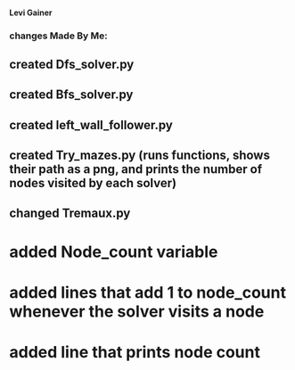 #### Levi Gainer

### changes Made By Me:

## created Dfs_solver.py
## created Bfs_solver.py
## created left_wall_follower.py
## created Try_mazes.py (runs functions, shows their path as a png, and prints the number of nodes visited by each solver)
## changed Tremaux.py
# added Node_count variable 
# added lines that add 1 to node_count whenever the solver visits a node
# added line that prints node count

